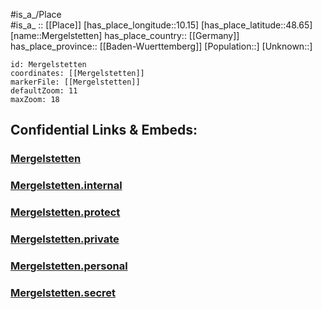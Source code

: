 ﻿---
location: [48.65,10.15] 
mapzoom: [7,12] 
mapmarker: city 
type: City
tags:
- geo/City


SpocWebEntityId: 32420
isDeleted: false
confidential: public

---
#is_a_/Place  
#is_a_ :: [[Place]] 
[has_place_longitude::10.15] 
[has_place_latitude::48.65] 
[name::Mergelstetten] 
has_place_country:: [[Germany]]  
has_place_province:: [[Baden-Wuerttemberg]] 
[Population::] 
[Unknown::] 


```leaflet
id: Mergelstetten
coordinates: [[Mergelstetten]] 
markerFile: [[Mergelstetten]] 
defaultZoom: 11 
maxZoom: 18
```


## Confidential Links & Embeds: 

### [Mergelstetten](/_public/Earth/Continent/Europe/Europe~Central/Germany/Germany~West/Baden-Wuerttemberg/counties~BW/Heidenheim/cities~Heidenheim/Heidenheim~Brenz/City/Mergelstetten.md) 

### [Mergelstetten.internal](/_internal/Earth/Continent/Europe/Europe~Central/Germany/Germany~West/Baden-Wuerttemberg/counties~BW/Heidenheim/cities~Heidenheim/Heidenheim~Brenz/City/Mergelstetten.internal.md) 

### [Mergelstetten.protect](/_protect/Earth/Continent/Europe/Europe~Central/Germany/Germany~West/Baden-Wuerttemberg/counties~BW/Heidenheim/cities~Heidenheim/Heidenheim~Brenz/City/Mergelstetten.protect.md) 

### [Mergelstetten.private](/_private/Earth/Continent/Europe/Europe~Central/Germany/Germany~West/Baden-Wuerttemberg/counties~BW/Heidenheim/cities~Heidenheim/Heidenheim~Brenz/City/Mergelstetten.private.md) 

### [Mergelstetten.personal](/_personal/Earth/Continent/Europe/Europe~Central/Germany/Germany~West/Baden-Wuerttemberg/counties~BW/Heidenheim/cities~Heidenheim/Heidenheim~Brenz/City/Mergelstetten.personal.md) 

### [Mergelstetten.secret](/_secret/Earth/Continent/Europe/Europe~Central/Germany/Germany~West/Baden-Wuerttemberg/counties~BW/Heidenheim/cities~Heidenheim/Heidenheim~Brenz/City/Mergelstetten.secret.md) 

